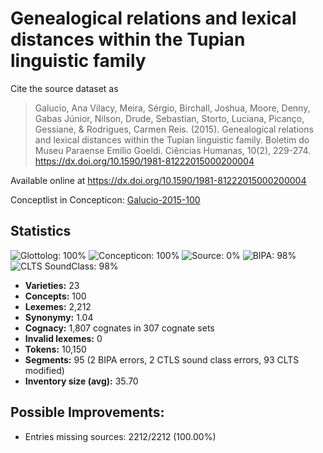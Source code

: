 # Genealogical relations and lexical distances within the Tupian linguistic family

Cite the source dataset as

> Galucio, Ana Vilacy, Meira, Sérgio, Birchall, Joshua, Moore, Denny, Gabas Júnior, Nilson, Drude, Sebastian, Storto, Luciana, Picanço, Gessiane, & Rodrigues, Carmen Reis. (2015). Genealogical relations and lexical distances within the Tupian linguistic family. Boletim do Museu Paraense Emílio Goeldi. Ciências Humanas, 10(2), 229-274. https://dx.doi.org/10.1590/1981-81222015000200004

Available online at https://dx.doi.org/10.1590/1981-81222015000200004

Conceptlist in Concepticon: [Galucio-2015-100](http://concepticon.clld.org/contributions/Galucio-2015-100)

## Statistics



![Glottolog: 100%](https://img.shields.io/badge/Glottolog-100%25-brightgreen.svg "Glottolog: 100%")
![Concepticon: 100%](https://img.shields.io/badge/Concepticon-100%25-brightgreen.svg "Concepticon: 100%")
![Source: 0%](https://img.shields.io/badge/Source-0%25-red.svg "Source: 0%")
![BIPA: 98%](https://img.shields.io/badge/BIPA-98%25-green.svg "BIPA: 98%")
![CLTS SoundClass: 98%](https://img.shields.io/badge/CLTS%20SoundClass-98%25-green.svg "CLTS SoundClass: 98%")

- **Varieties:** 23
- **Concepts:** 100
- **Lexemes:** 2,212
- **Synonymy:** 1.04
- **Cognacy:** 1,807 cognates in 307 cognate sets
- **Invalid lexemes:** 0
- **Tokens:** 10,150
- **Segments:** 95 (2 BIPA errors, 2 CTLS sound class errors, 93 CLTS modified)
- **Inventory size (avg):** 35.70

## Possible Improvements:



- Entries missing sources: 2212/2212 (100.00%)